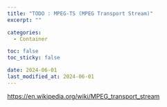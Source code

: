 ```yaml
---
title: "TODO : MPEG-TS (MPEG Transport Stream)"
excerpt: ""

categories:
  - Container

toc: false
toc_sticky: false

date: 2024-06-01
last_modified_at: 2024-06-01
---
```


https://en.wikipedia.org/wiki/MPEG_transport_stream